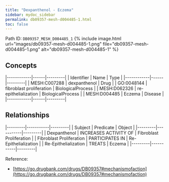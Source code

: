 ```yaml
---
title: "Dexpanthenol - Eczema"
sidebar: mydoc_sidebar
permalink: db09357-mesh-d004485-1.html
toc: false 
---
```



Path ID: `DB09357_MESH_D004485_1`
{% include image.html url="images/db09357-mesh-d004485-1.png" file="db09357-mesh-d004485-1.png" alt="db09357-mesh-d004485-1" %}

## Concepts

|------------|------|---------|
| Identifier | Name | Type    |
|------------|------|---------|
| MESH:C007288 | dexpanthenol | Drug |
| GO:0048144 | fibroblast proliferation | BiologicalProcess |
| MESH:D062326 | re-epithelialization | BiologicalProcess |
| MESH:D004485 | Eczema | Disease |
|------------|------|---------|

## Relationships

|---------|-----------|---------|
| Subject | Predicate | Object  |
|---------|-----------|---------|
| Dexpanthenol | INCREASES ACTIVITY OF | Fibroblast Proliferation |
| Fibroblast Proliferation | PARTICIPATES IN | Re-Epithelialization |
| Re-Epithelialization | TREATS | Eczema |
|---------|-----------|---------|

Reference: 
  - [https://go.drugbank.com/drugs/DB09357#mechanismofaction](https://go.drugbank.com/drugs/DB09357#mechanismofaction)
